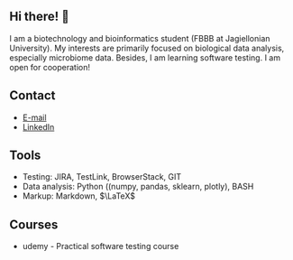 ## Hi there! :raised_hands:
I am a biotechnology and bioinformatics student (FBBB at Jagiellonian University). My interests are primarily focused on biological data analysis, especially microbiome data. Besides, I am learning software testing. I am open for cooperation!

## Contact

- [E-mail](galat.konstancja@gmail.com)
- [LinkedIn](https://www.linkedin.com/in/konstancja-ga%C5%82at-246978268/)

## Tools

- Testing: JIRA, TestLink, BrowserStack, GIT
- Data analysis: Python ((numpy, pandas, sklearn, plotly), BASH
- Markup: Markdown, $\LaTeX$

## Courses

- udemy - Practical software testing course
